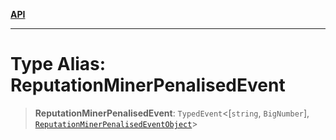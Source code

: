 [**API**](../../../README.md)

***

# Type Alias: ReputationMinerPenalisedEvent

> **ReputationMinerPenalisedEvent**: `TypedEvent`\<\[`string`, `BigNumber`\], [`ReputationMinerPenalisedEventObject`](../interfaces/ReputationMinerPenalisedEventObject.md)\>

